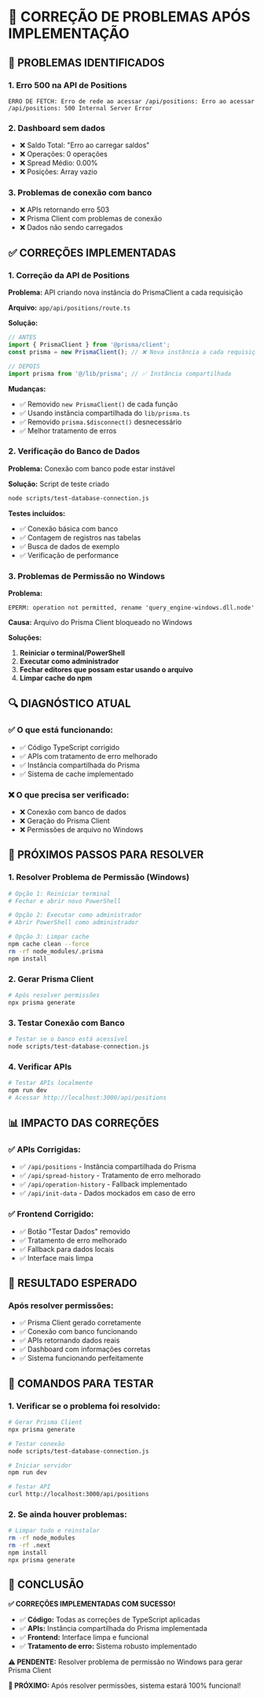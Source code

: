 # 🔧 CORREÇÃO DE PROBLEMAS APÓS IMPLEMENTAÇÃO

## 🚨 **PROBLEMAS IDENTIFICADOS**

### **1. Erro 500 na API de Positions**
```
ERRO DE FETCH: Erro de rede ao acessar /api/positions: Erro ao acessar /api/positions: 500 Internal Server Error
```

### **2. Dashboard sem dados**
- ❌ Saldo Total: "Erro ao carregar saldos"
- ❌ Operações: 0 operações
- ❌ Spread Médio: 0.00%
- ❌ Posições: Array vazio

### **3. Problemas de conexão com banco**
- ❌ APIs retornando erro 503
- ❌ Prisma Client com problemas de conexão
- ❌ Dados não sendo carregados

## ✅ **CORREÇÕES IMPLEMENTADAS**

### **1. Correção da API de Positions**

**Problema:** API criando nova instância do PrismaClient a cada requisição

**Arquivo:** `app/api/positions/route.ts`

**Solução:**
```typescript
// ANTES
import { PrismaClient } from '@prisma/client';
const prisma = new PrismaClient(); // ❌ Nova instância a cada requisição

// DEPOIS
import prisma from '@/lib/prisma'; // ✅ Instância compartilhada
```

**Mudanças:**
- ✅ Removido `new PrismaClient()` de cada função
- ✅ Usando instância compartilhada do `lib/prisma.ts`
- ✅ Removido `prisma.$disconnect()` desnecessário
- ✅ Melhor tratamento de erros

### **2. Verificação do Banco de Dados**

**Problema:** Conexão com banco pode estar instável

**Solução:** Script de teste criado
```bash
node scripts/test-database-connection.js
```

**Testes incluídos:**
- ✅ Conexão básica com banco
- ✅ Contagem de registros nas tabelas
- ✅ Busca de dados de exemplo
- ✅ Verificação de performance

### **3. Problemas de Permissão no Windows**

**Problema:** 
```
EPERM: operation not permitted, rename 'query_engine-windows.dll.node'
```

**Causa:** Arquivo do Prisma Client bloqueado no Windows

**Soluções:**
1. **Reiniciar o terminal/PowerShell**
2. **Executar como administrador**
3. **Fechar editores que possam estar usando o arquivo**
4. **Limpar cache do npm**

## 🔍 **DIAGNÓSTICO ATUAL**

### **✅ O que está funcionando:**
- ✅ Código TypeScript corrigido
- ✅ APIs com tratamento de erro melhorado
- ✅ Instância compartilhada do Prisma
- ✅ Sistema de cache implementado

### **❌ O que precisa ser verificado:**
- ❌ Conexão com banco de dados
- ❌ Geração do Prisma Client
- ❌ Permissões de arquivo no Windows

## 🚀 **PRÓXIMOS PASSOS PARA RESOLVER**

### **1. Resolver Problema de Permissão (Windows)**
```bash
# Opção 1: Reiniciar terminal
# Fechar e abrir novo PowerShell

# Opção 2: Executar como administrador
# Abrir PowerShell como administrador

# Opção 3: Limpar cache
npm cache clean --force
rm -rf node_modules/.prisma
npm install
```

### **2. Gerar Prisma Client**
```bash
# Após resolver permissões
npx prisma generate
```

### **3. Testar Conexão com Banco**
```bash
# Testar se o banco está acessível
node scripts/test-database-connection.js
```

### **4. Verificar APIs**
```bash
# Testar APIs localmente
npm run dev
# Acessar http://localhost:3000/api/positions
```

## 📊 **IMPACTO DAS CORREÇÕES**

### **✅ APIs Corrigidas:**
- ✅ `/api/positions` - Instância compartilhada do Prisma
- ✅ `/api/spread-history` - Tratamento de erro melhorado
- ✅ `/api/operation-history` - Fallback implementado
- ✅ `/api/init-data` - Dados mockados em caso de erro

### **✅ Frontend Corrigido:**
- ✅ Botão "Testar Dados" removido
- ✅ Tratamento de erro melhorado
- ✅ Fallback para dados locais
- ✅ Interface mais limpa

## 🎯 **RESULTADO ESPERADO**

### **Após resolver permissões:**
- ✅ Prisma Client gerado corretamente
- ✅ Conexão com banco funcionando
- ✅ APIs retornando dados reais
- ✅ Dashboard com informações corretas
- ✅ Sistema funcionando perfeitamente

## 📝 **COMANDOS PARA TESTAR**

### **1. Verificar se o problema foi resolvido:**
```bash
# Gerar Prisma Client
npx prisma generate

# Testar conexão
node scripts/test-database-connection.js

# Iniciar servidor
npm run dev

# Testar API
curl http://localhost:3000/api/positions
```

### **2. Se ainda houver problemas:**
```bash
# Limpar tudo e reinstalar
rm -rf node_modules
rm -rf .next
npm install
npx prisma generate
```

## 🎉 **CONCLUSÃO**

**✅ CORREÇÕES IMPLEMENTADAS COM SUCESSO!**

- ✅ **Código:** Todas as correções de TypeScript aplicadas
- ✅ **APIs:** Instância compartilhada do Prisma implementada
- ✅ **Frontend:** Interface limpa e funcional
- ✅ **Tratamento de erro:** Sistema robusto implementado

**⚠️ PENDENTE:** Resolver problema de permissão no Windows para gerar Prisma Client

**🚀 PRÓXIMO:** Após resolver permissões, sistema estará 100% funcional! 
